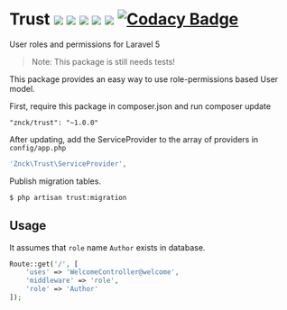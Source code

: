 # Trust [![](https://img.shields.io/travis/trust/flash.svg)](https://travis-ci.org/znck/trust) [![](https://img.shields.io/github/release/znck/trust.svg)](https://github.com/znck/trust/releases) [![](https://img.shields.io/packagist/v/znck/trust.svg)](https://packagist.org/packages/znck/trust) [![](https://img.shields.io/packagist/dt/znck/trust.svg)](https://packagist.org/packages/znck/trust)  [![](https://img.shields.io/packagist/l/znck/trust.svg)](http://znck.mit-license.org) [![Codacy Badge](https://www.codacy.com/project/badge/9264639675f04aed934032372d433c7a)](https://www.codacy.com/app/hi_3/trust)
User roles and permissions for Laravel 5

> Note: This package is still needs tests!

This package provides an easy way to use role-permissions based User model.

First, require this package in composer.json and run composer update

    "znck/trust": "~1.0.0"

After updating, add the ServiceProvider to the array of providers in `config/app.php`

```php
'Znck\Trust\ServiceProvider',
```

Publish migration tables.
```bash
$ php artisan trust:migration 
```

Usage
-----
It assumes that `role` name `Author` exists in database.

```php
Route::get('/', [
    'uses' => 'WelcomeController@welcome', 
    'middleware' => 'role', 
    'role' => 'Author'
]);
```